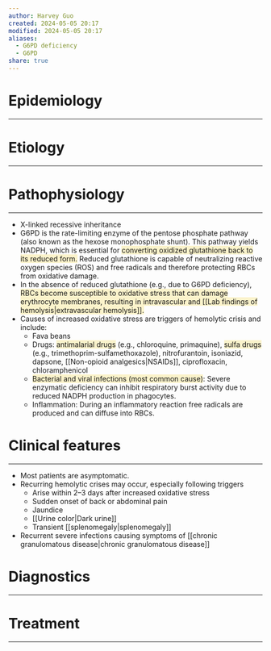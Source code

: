 ```yaml
---
author: Harvey Guo
created: 2024-05-05 20:17
modified: 2024-05-05 20:17
aliases:
  - G6PD deficiency
  - G6PD
share: true
---
```

# Epidemiology
---


# Etiology
---


# Pathophysiology
---
- X-linked recessive inheritance
- G6PD is the rate-limiting enzyme of the pentose phosphate pathway (also known as the hexose monophosphate shunt). This pathway yields NADPH, which is essential for <span style="background:rgba(240, 200, 0, 0.2)">converting oxidized glutathione back to its reduced form.</span> Reduced glutathione is capable of neutralizing reactive oxygen species (ROS) and free radicals and therefore protecting RBCs from oxidative damage. 
- In the absence of reduced glutathione (e.g., due to G6PD deficiency), <span style="background:rgba(240, 200, 0, 0.2)">RBCs become susceptible to oxidative stress that can damage erythrocyte membranes, resulting in intravascular and [[Lab findings of hemolysis|extravascular hemolysis]].</span>
- Causes of increased oxidative stress are triggers of hemolytic crisis and include:
	- Fava beans
	- Drugs: <span style="background:rgba(240, 200, 0, 0.2)">antimalarial drugs</span> (e.g., chloroquine, primaquine), <span style="background:rgba(240, 200, 0, 0.2)">sulfa drugs</span> (e.g., trimethoprim-sulfamethoxazole), nitrofurantoin, isoniazid, dapsone, [[Non-opioid analgesics|NSAIDs]], ciprofloxacin, chloramphenicol
	- <span style="background:rgba(240, 200, 0, 0.2)">Bacterial and viral infections (most common cause)</span>: Severe enzymatic deficiency can inhibit respiratory burst activity due to reduced NADPH production in phagocytes. 
	- Inflammation: During an inflammatory reaction free radicals are produced and can diffuse into RBCs.

# Clinical features
---
- Most patients are asymptomatic.
- Recurring hemolytic crises may occur, especially following triggers
	- Arise within 2–3 days after increased oxidative stress 
	- Sudden onset of back or abdominal pain
	- Jaundice
	- [[Urine color|Dark urine]] 
	- Transient [[splenomegaly|splenomegaly]]
- Recurrent severe infections causing symptoms of [[chronic granulomatous disease|chronic granulomatous disease]]

# Diagnostics
---


# Treatment
---

